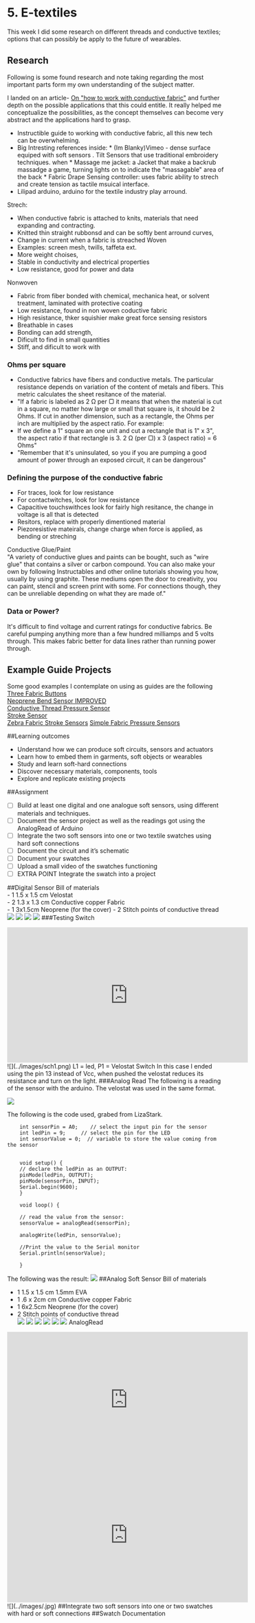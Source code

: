 # 5. E-textiles

This week I did some research on different threads and conductive textiles; options that can possibly be apply to the future of wearables.

## Research
Following is some found research and note taking regarding the most important parts form my own understanding of the subject matter.

I landed on an article- [On "how to work with conductive fabric"](https://www.instructables.com/How-to-Work-With-Conductive-Fabric/) and further depth on the possible applications that this could entitle. It really helped me conceptualize the possibilities, as the concept themselves can become very abstract and the applications hard to grasp.

* Instructible guide to working with conductive fabric, all this new tech can be overwhelming.
* Big  Intresting references inside:
		* (Im Blanky)Vimeo  - dense surface equiped with soft sensors .  Tilt Sensors that use traditional embroidery techniques. when
		* Massage me jacket: a Jacket that make  a backrub massadge a game, turning lights on to indicate the "massagable" area of the back
		* Fabric Drape Sensing controller: uses fabric ability to strech and create tension as tactile msuical interface.
* Lilipad arduino, arduino for the textile industry play arround.

Strech:
* When conductive fabric is attached to knits, materials that need expanding and contracting.
* Knitted thin straight rubbonsd and can be softly bent arround curves,
* Change in current when a fabric is streached
Woven
* Examples: screen mesh, twills, taffeta ext.
* More weight choises,
* Stable in conductivity and electrical properties
* Low resistance, good for power and data

Nonwoven
* Fabric from fiber bonded with chemical, mechanica heat, or solvent treatment, laminated with protective coating
* Low resistance, found in non woven coductive fabric
* High resistance, thker squishier make great force sensing resistors
* Breathable in cases
* Bonding can add strength,
* Dificult to find in small quantities
* Stiff, and dificult to work with

###	Ohms per square
* Conductive fabrics have fibers and conductive metals. The particular resistance depends on variation of the content of metals and fibers. This metric calculates the sheet resitance of the material.
* "If a fabric is labeled as 2 Ω per ▢ it means that when the material is cut in a square, no matter how large or small that square is, it should be 2 Ohms. If cut in another dimension, such as a rectangle, the Ohms per inch are multiplied by the aspect ratio. For example:
* If we define a 1" square an one unit and cut a rectangle that is 1" x 3", the aspect ratio if that rectangle is 3.
	2 Ω (per ▢) x 3 (aspect ratio) = 6 Ohms"
* "Remember that it's uninsulated, so you if you are pumping a good amount of power through an exposed circuit, it can be dangerous"
### Defining the purpose of the conductive fabric
* For traces, look for low resistance
* For contactwitches, look for low resistance
* Capacitive touchswithces look for fairly high resitance, the change in voltage is all that is detected
* Resitors, replace with properly dimentioned material
* Piezoresistive mateirals, change charge when force is applied, as bending or streching  

Conductive Glue/Paint  
"A variety of conductive glues and paints can be bought, such as "wire glue" that contains a silver or carbon compound. You can also make your own by following Instructables and other online tutorials showing you how, usually by using graphite. These mediums open the door to creativity, you can paint, stencil and screen print with some. For connections though, they can be unreliable depending on what they are made of."

###	Data or Power?
It's difficult to find voltage and current ratings for conductive fabrics. Be careful pumping anything more than a few hundred milliamps and 5 volts through. This makes fabric better for data lines rather than running power through.


## Example Guide Projects
Some good examples I contemplate on using as guides are the following  
[Three Fabric Buttons](https://www.instructables.com/Three-Fabric-Buttons/)  
[Neoprene Bend Sensor IMPROVED](https://www.instructables.com/Neoprene-Bend-Sensor-IMPROVED/)  
[Conductive Thread Pressure Sensor](https://www.instructables.com/Conductive-Thread-Pressure-Sensor/)  
[Stroke Sensor](https://www.kobakant.at/DIY/?p=792)  
[Zebra Fabric Stroke Sensors](https://www.kobakant.at/DIY/?p=6163)
[Simple Fabric Pressure Sensors](https://www.kobakant.at/DIY/?p=232)

##Learning outcomes
  * Understand how we can produce soft circuits, sensors and actuators
  * Learn how to embed them in garments, soft objects or wearables
  * Study and learn soft-hard connections
  * Discover necessary materials, components, tools
  * Explore and replicate existing projects

##Assignment
* [ ] Build at least one digital and one analogue soft sensors, using different materials and techniques.
* [ ] Document the sensor project as well as the readings got using the AnalogRead of Arduino
* [ ] Integrate the two soft sensors into one or two textile swatches using hard soft connections
* [ ] Document the circuit and it’s schematic
* [ ] Document your swatches
* [ ] Upload a small video of the swatches functioning
* [ ] EXTRA POINT Integrate the swatch into a project

##Digital Sensor
  Bill of materials  
    - 1 1.5 x 1.5 cm Velostat  
    - 2 1.3 x 1.3 cm Conductive copper Fabric  
    - 1 3x1.5cm Neoprene  (for the cover)
    - 2 Stitch points of conductive thread  
![](../images/db0.jpg)
![](../images/db1.jpg)
![](../images/db2.jpg)
![](../images/db4.jpg)
###Testing Switch
<iframe width="560" height="315" src="https://www.youtube.com/embed/6gbswSNNxvQ" frameborder="0"; clipboard-write; encrypted-media; gyroscope; picture-in-picture"></iframe>  
![](../images/sch1.png)
L1 = led, P1 = Velostat Switch  
In this case I ended using the pin 13 instead of Vcc, when pushed the velostat reduces its resistance and turn on the light.
###Analog Read
The following is a reading of the sensor with the arduino.
The velostat was used in the same format.  

![](../images/2020-10-31-fabriacademy_week5_schemaitcs-04.png)

The following is the code used, grabed from LizaStark.

		int sensorPin = A0;    // select the input pin for the sensor
		int ledPin = 9;     // select the pin for the LED
		int sensorValue = 0;  // variable to store the value coming from the sensor


		void setup() {
		// declare the ledPin as an OUTPUT:
		pinMode(ledPin, OUTPUT);  
		pinMode(sensorPin, INPUT);
		Serial.begin(9600);
		}

		void loop() {

		// read the value from the sensor:
		sensorValue = analogRead(sensorPin);

		analogWrite(ledPin, sensorValue);

		//Print the value to the Serial monitor   
		Serial.println(sensorValue);  

		}
The following was the result:
![](../images/LizaStark_ReadingSensorsValues.JPG)
##Analog Soft Sensor
Bill of materials  
  - 1 1.5 x 1.5 cm 1.5mm EVA   
  - 1 .6 x 2cm cm Conductive copper Fabric  
  - 1 6x2.5cm Neoprene  (for the cover)
  - 2 Stitch points of conductive thread  
![](../images/as0.jpg)
![](../images/as1.jpg)
![](../images/as2.jpg)
![](../images/as3.jpg)
![](../images/as4.jpg)
![](../images/as5.jpg)
  AnalogRead
<iframe width="560" height="315" src="https://www.youtube.com/embed/lbIORI1Yeiw" frameborder="0"; clipboard-write; encrypted-media; gyroscope; picture-in-picture"></iframe>   
<iframe width="560" height="315" src="https://www.youtube.com/embed/pXvOCAwPYNA" frameborder="0"; clipboard-write; encrypted-media; gyroscope; picture-in-picture"></iframe>  
![](../images/.jpg)
##Integrate two soft sensors into one or two swatches with hard or soft connections
##Swatch Documentation
